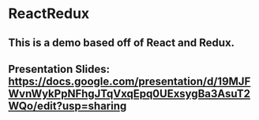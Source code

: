 # ReactRedux
## This is a demo based off of React and Redux.

## Presentation Slides: https://docs.google.com/presentation/d/19MJFWvnWykPpNFhgJTqVxqEpq0UExsygBa3AsuT2WQo/edit?usp=sharing
